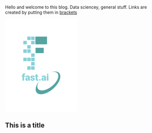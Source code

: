 Hello and welcome to this blog. Data sciencey, general stuff.  Links are created by putting them in [brackets](www.google.com/brackets)



![Image of fast.ai logo](images/logo.png)

## This is a title


